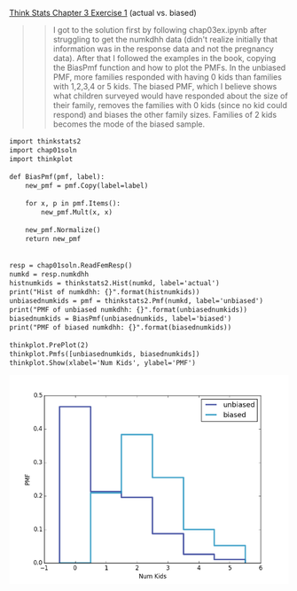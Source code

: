 [Think Stats Chapter 3 Exercise 1](http://greenteapress.com/thinkstats2/html/thinkstats2004.html#toc31) (actual vs. biased)

>> I got to the solution first by following chap03ex.ipynb after struggling to get the numkdhh data (didn't realize initially that information was in the response data and not the pregnancy data). After that I followed the examples in the book, copying the BiasPmf function and how to plot the PMFs. In the unbiased PMF, more families responded with having 0 kids than families with 1,2,3,4 or 5 kids. The biased PMF, which I believe shows what children surveyed would have responded about the size of their family, removes the families with 0 kids (since no kid could respond) and biases the other family sizes. Families of 2 kids becomes the mode of the biased sample.

```
import thinkstats2
import chap01soln
import thinkplot

def BiasPmf(pmf, label):
    new_pmf = pmf.Copy(label=label)

    for x, p in pmf.Items():
        new_pmf.Mult(x, x)

    new_pmf.Normalize()
    return new_pmf


resp = chap01soln.ReadFemResp()
numkd = resp.numkdhh
histnumkids = thinkstats2.Hist(numkd, label='actual')
print("Hist of numkdhh: {}".format(histnumkids))
unbiasednumkids = pmf = thinkstats2.Pmf(numkd, label='unbiased')
print("PMF of unbiased numkdhh: {}".format(unbiasednumkids))
biasednumkids = BiasPmf(unbiasednumkids, label='biased')
print("PMF of biased numkdhh: {}".format(biasednumkids))

thinkplot.PrePlot(2)
thinkplot.Pmfs([unbiasednumkids, biasednumkids])
thinkplot.Show(xlabel='Num Kids', ylabel='PMF')
```

![Fig 3.1](fig3.1.png)
